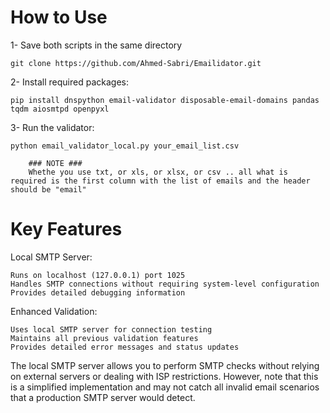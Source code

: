 How to Use
==============

1- Save both scripts in the same directory

    git clone https://github.com/Ahmed-Sabri/Emailidator.git

2- Install required packages:
    
    pip install dnspython email-validator disposable-email-domains pandas tqdm aiosmtpd openpyxl

3- Run the validator:

    python email_validator_local.py your_email_list.csv  
    
	    ### NOTE ###
	    Whethe you use txt, or xls, or xlsx, or csv .. all what is required is the first column with the list of emails and the header should be "email"
	
    
Key Features
============

Local SMTP Server:

    Runs on localhost (127.0.0.1) port 1025
    Handles SMTP connections without requiring system-level configuration
    Provides detailed debugging information

Enhanced Validation:

    Uses local SMTP server for connection testing
    Maintains all previous validation features
    Provides detailed error messages and status updates

The local SMTP server allows you to perform SMTP checks without relying on external servers or dealing with ISP restrictions. However, note that this is a simplified implementation and may not catch all invalid email scenarios that a production SMTP server would detect.

